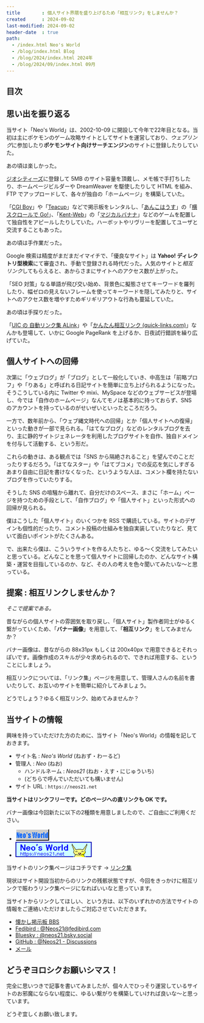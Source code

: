 ```yaml
---
title        : 個人サイト界隈を盛り上げるため「相互リンク」をしませんか？
created      : 2024-09-02
last-modified: 2024-09-02
header-date  : true
path:
  - /index.html Neo's World
  - /blog/index.html Blog
  - /blog/2024/index.html 2024年
  - /blog/2024/09/index.html 09月
---
```


## 目次

## 思い出を振り返る

当サイト「Neo's World」は、2002-10-09 に開設して今年で22年目となる。当初は主にポケモンのゲーム攻略サイトとしてサイトを運営しており、*ウェブリング*に参加したり**ポケモンサイト向けサーチエンジン**のサイトに登録したりしていた。

あの頃は楽しかった。

[ジオシティーズ](https://www.watch.impress.co.jp/img/ipw/docs/1145/646/html/geo2.jpg.html)に登録して 5MB のサイト容量を頂戴し、メモ帳で手打ちしたり、ホームページビルダーや DreamWeaver を駆使したりして HTML を組み、FTP でアップロードして、各々が独自の「ホームページ」を構築していた。

「[CGI Boy](https://kpedia.saikyou.biz/wiki/CGIBOY)」や「[Teacup](https://forest.watch.impress.co.jp/docs/news/1429069.html)」などで掲示板をレンタルし、「[あんこはうす](http://www.ankohouse.com/j/)」の「[横スクロールで Go!](https://www.flickr.com/photos/hrykm169/4837642401)」、「[Kent-Web](https://www.kent-web.com/)」の「[マジカルバナナ](https://takoyaki.net/cgi/monkey/monkey.cgi)」などのゲームを配置して独自性をアピールしたりしていた。ハーボットやリヴリーを配置してユーザと交流することもあった。

あの頃は手作業だった。

Google 検索は精度がまだまだイマイチで、「優良なサイト」は **Yahoo! ディレクトリ型検索**にて審査され、手動で登録される時代だった。人気のサイトと*相互リンク*してもらえると、あからさまにサイトへのアクセス数が上がった。

「SEO 対策」なる単語が飛び交い始め、背景色に擬態させてキーワードを羅列したり、幅ゼロの見えないフレームを使ってキーワードを隠してみたりと、サイトへのアクセス数を増やすためギリギリアウトな行為も蔓延していた。

あの頃は手探りだった。

「[UIC の 自動リンク集 ALink](http://alink.uic.to/)」や「[かんたん相互リンク (quick-links.com)](http://easylink.seesaa.net/)」なんかも登場して、いかに Google PageRank を上げるか、日夜試行錯誤を繰り広げていた。

## 個人サイトへの回帰

次第に「ウェブログ」が「ブログ」として一般化していき、中高生は「前略プロフ」や「りある」と呼ばれる日記サイトを簡単に立ち上げられるようになった。そうこうしている内に Twitter や mixi、MySpace などのウェブサービスが登場し、今では「自作のホームページ」なんてモノは基本的に持っておらず、SNS のアカウントを持っているのがせいぜいといったところだろう。

一方で、数年前から、「ウェブ縄文時代への回帰」とか「個人サイトへの復帰」といった動きが一部で見られる。「はてなブログ」などのレンタルブログを去り、主に静的サイトジェネレータを利用したブログサイトを自作、独自ドメインを付与して活動する、という形だ。

これらの動きは、ある観点では「SNS から隔絶されること」を望んでのことだったりするだろう。「はてなスター」や「はてブコメ」での反応を気にしすぎるあまり自由に日記を書けなくなった、というような人は、コメント欄を持たないブログを作っていたりする。

そうした SNS の喧騒から離れて、自分だけのスペース、まさに「ホーム」ページを持つための手段として、「自作ブログ」や「個人サイト」といった形式への回帰が見られる。

僕はこうした「個人サイト」のいくつかを RSS で購読している。サイトのデザインも個性的だったり、コメント投稿の仕組みを独自実装していたりなど、見ていて面白いポイントがたくさんある。

で、出来たら僕は、こういうサイトを作る人たちと、ゆる～く交流をしてみたいと思っている。どんなことを思って個人サイトに回帰したのか、どんなサイト構築・運営を目指しているのか、など、その人の考えを色々聞いてみたいな～と思っている。

## 提案 : 相互リンクしませんか？

*そこで提案である。*

昔ながらの個人サイトの雰囲気を取り戻し、「個人サイト」製作者同士がゆるく繋がっていくため、「**バナー画像**」を用意して、「**相互リンク**」をしてみませんか？

バナー画像は、昔ながらの 88x31px もしくは 200x40px で用意できるとそれっぽいです。画像作成のスキルが少々求められるので、できれば用意する、ということにしましょう。

相互リンクについては、「リンク集」ページを用意して、管理人さんの名前を書いたりして、お互いのサイトを簡単に紹介してみましょう。

どうでしょう？ゆるく相互リンク、始めてみませんか？

## 当サイトの情報

興味を持っていただけた方のために、当サイト「Neo's World」の情報を記しておきます。

- サイト名 : *Neo's World* (ねおず・わーるど)
- 管理人 : *Neo* (ねお)
  - ハンドルネーム : *Neos21* (ねお・えす・にじゅういち)
  - (どちらで呼んでいただいても構いません)
- サイト URL : `https://neos21.net`

**当サイトはリンクフリーです。どのページへの直リンクも OK です。**

バナー画像は今回新たに以下の2種類を用意しましたので、ご自由にご利用ください。

- [![新 Banner 88x31 01](/about/banner-88x31-01.png)](/about/banner-88x31-01.png)
- [![新 Banner 200x40 01](/about/banner-200x40-01.png)](/about/banner-200x40-01.png)

当サイトのリンク集ページはコチラです → [リンク集](/about/links.html)

現状はサイト開設当初からのリンクの残骸状態ですが、今回をきっかけに相互リンクで賑わうリンク集ページになればいいなと思っています。

当サイトからリンクしてほしい、という方は、以下のいずれかの方法でサイトの情報をご連絡いただけましたらご対応させていただきます。

- [懐かし掲示板 BBS](https://legacy-of-bbs.pages.dev/)
- [Fedibird : @Neos21@fedibird.com](https://fedibird.com/@Neos21)
- [Bluesky : @neos21.bsky.social](https://bsky.app/profile/neos21.bsky.social)
- [GitHub : @Neos21 - Discussions](https://github.com/Neos21/Neos21/discussions)
- [メール](/about/index.html#mail)

## どうぞヨロシクお願いシマス！

完全に思いつきで記事を書いてみましたが、個々人でひっそり運営しているサイトのお邪魔にならない程度に、ゆるい繋がりを構築していければ良いな～と思っています。

どうぞ宜しくお願い致します。
